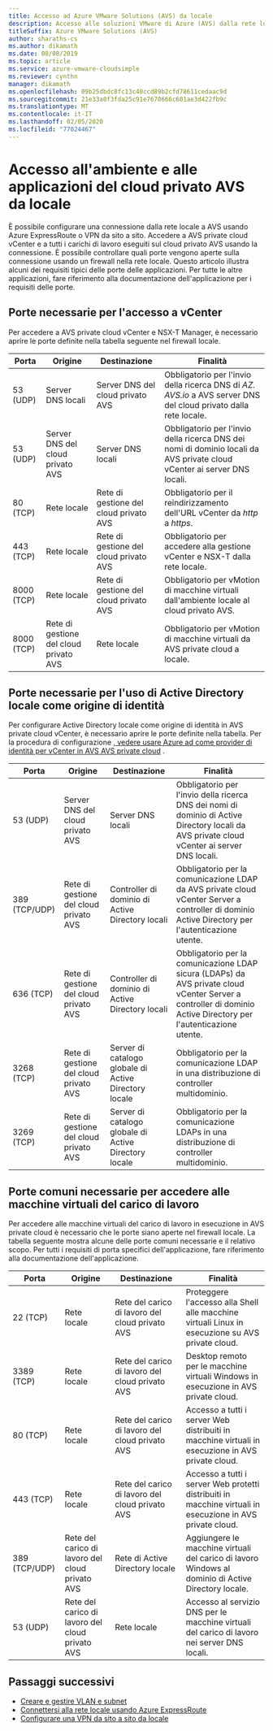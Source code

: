 ```yaml
---
title: Accesso ad Azure VMware Solutions (AVS) da locale
description: Accesso alle soluzioni VMware di Azure (AVS) dalla rete locale tramite un firewall
titleSuffix: Azure VMware Solutions (AVS)
author: sharaths-cs
ms.author: dikamath
ms.date: 08/08/2019
ms.topic: article
ms.service: azure-vmware-cloudsimple
ms.reviewer: cynthn
manager: dikamath
ms.openlocfilehash: 09b25dbdc8fc13c40ccd89b2cfd78611cedaac9d
ms.sourcegitcommit: 21e33a0f3fda25c91e7670666c601ae3d422fb9c
ms.translationtype: MT
ms.contentlocale: it-IT
ms.lasthandoff: 02/05/2020
ms.locfileid: "77024467"
---
```

# <a name="accessing-your-avs-private-cloud-environment-and-applications-from-on-premises"></a>Accesso all'ambiente e alle applicazioni del cloud privato AVS da locale

È possibile configurare una connessione dalla rete locale a AVS usando Azure ExpressRoute o VPN da sito a sito. Accedere a AVS private cloud vCenter e a tutti i carichi di lavoro eseguiti sul cloud privato AVS usando la connessione. È possibile controllare quali porte vengono aperte sulla connessione usando un firewall nella rete locale. Questo articolo illustra alcuni dei requisiti tipici delle porte delle applicazioni. Per tutte le altre applicazioni, fare riferimento alla documentazione dell'applicazione per i requisiti delle porte.

## <a name="ports-required-for-accessing-vcenter"></a>Porte necessarie per l'accesso a vCenter

Per accedere a AVS private cloud vCenter e NSX-T Manager, è necessario aprire le porte definite nella tabella seguente nel firewall locale. 

| Porta       | Origine                           | Destinazione                      | Finalità                                                                                                                |
|------------|----------------------------------|----------------------------------|------------------------------------------------------------------------------------------------------------------------|
| 53 (UDP)   | Server DNS locali          | Server DNS del cloud privato AVS        | Obbligatorio per l'invio della ricerca DNS di *AZ. AVS.io* a AVS server DNS del cloud privato dalla rete locale.     |
| 53 (UDP)   | Server DNS del cloud privato AVS        | Server DNS locali          | Obbligatorio per l'invio della ricerca DNS dei nomi di dominio locali da AVS private cloud vCenter ai server DNS locali. |
| 80 (TCP)   | Rete locale              | Rete di gestione del cloud privato AVS | Obbligatorio per il reindirizzamento dell'URL vCenter da *http* a *https*.                                                         |
| 443 (TCP)  | Rete locale              | Rete di gestione del cloud privato AVS | Obbligatorio per accedere alla gestione vCenter e NSX-T dalla rete locale.                                           |
| 8000 (TCP) | Rete locale              | Rete di gestione del cloud privato AVS | Obbligatorio per vMotion di macchine virtuali dall'ambiente locale al cloud privato AVS.                                          |
| 8000 (TCP) | Rete di gestione del cloud privato AVS | Rete locale              | Obbligatorio per vMotion di macchine virtuali da AVS private cloud a locale.                                          |

## <a name="ports-required-for-using-on-premises-active-directory-as-an-identity-source"></a>Porte necessarie per l'uso di Active Directory locale come origine di identità

Per configurare Active Directory locale come origine di identità in AVS private cloud vCenter, è necessario aprire le porte definite nella tabella. Per la procedura di configurazione [, vedere usare Azure ad come provider di identità per vCenter in AVS AVS private cloud](https://docs.azure.cloudsimple.com/azure-ad/) .

| Porta         | Origine                           | Destinazione                                         | Finalità                                                                                                                                          |
|--------------|----------------------------------|-----------------------------------------------------|--------------------------------------------------------------------------------------------------------------------------------------------------|
| 53 (UDP)      | Server DNS del cloud privato AVS        | Server DNS locali                             | Obbligatorio per l'invio della ricerca DNS dei nomi di dominio di Active Directory locali da AVS private cloud vCenter ai server DNS locali.        |
| 389 (TCP/UDP) | Rete di gestione del cloud privato AVS | Controller di dominio di Active Directory locali     | Obbligatorio per la comunicazione LDAP da AVS private cloud vCenter Server a controller di dominio Active Directory per l'autenticazione utente.              |
| 636 (TCP)     | Rete di gestione del cloud privato AVS | Controller di dominio di Active Directory locali     | Obbligatorio per la comunicazione LDAP sicura (LDAPs) da AVS private cloud vCenter Server a controller di dominio Active Directory per l'autenticazione utente. |
| 3268 (TCP)    | Rete di gestione del cloud privato AVS | Server di catalogo globale di Active Directory locale | Obbligatorio per la comunicazione LDAP in una distribuzione di controller multidominio.                                                                      |
| 3269 (TCP)    | Rete di gestione del cloud privato AVS | Server di catalogo globale di Active Directory locale | Obbligatorio per la comunicazione LDAPs in una distribuzione di controller multidominio.                                                                     |                                           |

## <a name="common-ports-required-for-accessing-workload-virtual-machines"></a>Porte comuni necessarie per accedere alle macchine virtuali del carico di lavoro

Per accedere alle macchine virtuali del carico di lavoro in esecuzione in AVS private cloud è necessario che le porte siano aperte nel firewall locale. La tabella seguente mostra alcune delle porte comuni necessarie e il relativo scopo. Per tutti i requisiti di porta specifici dell'applicazione, fare riferimento alla documentazione dell'applicazione.

| Porta         | Origine                         | Destinazione                          | Finalità                                                                              |
|--------------|--------------------------------|--------------------------------------|--------------------------------------------------------------------------------------|
| 22 (TCP)      | Rete locale            | Rete del carico di lavoro del cloud privato AVS       | Proteggere l'accesso alla Shell alle macchine virtuali Linux in esecuzione su AVS private cloud.            |
| 3389 (TCP)    | Rete locale            | Rete del carico di lavoro del cloud privato AVS       | Desktop remoto per le macchine virtuali Windows in esecuzione in AVS private cloud.               |
| 80 (TCP)      | Rete locale            | Rete del carico di lavoro del cloud privato AVS       | Accesso a tutti i server Web distribuiti in macchine virtuali in esecuzione in AVS private cloud.      |
| 443 (TCP)     | Rete locale            | Rete del carico di lavoro del cloud privato AVS       | Accesso a tutti i server Web protetti distribuiti in macchine virtuali in esecuzione in AVS private cloud. |
| 389 (TCP/UDP) | Rete del carico di lavoro del cloud privato AVS | Rete di Active Directory locale | Aggiungere le macchine virtuali del carico di lavoro Windows al dominio di Active Directory locale.     |
| 53 (UDP)      | Rete del carico di lavoro del cloud privato AVS | Rete locale                  | Accesso al servizio DNS per le macchine virtuali del carico di lavoro nei server DNS locali.       |

## <a name="next-steps"></a>Passaggi successivi

* [Creare e gestire VLAN e subnet](https://docs.azure.cloudsimple.com/create-vlan-subnet/)
* [Connettersi alla rete locale usando Azure ExpressRoute](https://docs.azure.cloudsimple.com/on-premises-connection/)
* [Configurare una VPN da sito a sito da locale](https://docs.azure.cloudsimple.com/vpn-gateway/)
